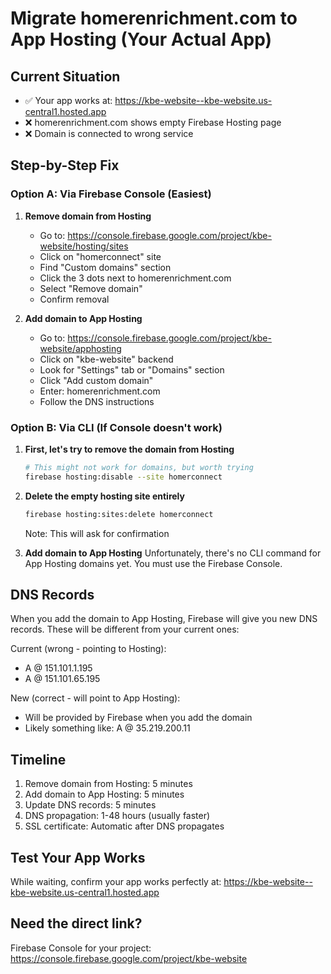 # Migrate homerenrichment.com to App Hosting (Your Actual App)

## Current Situation

- ✅ Your app works at: https://kbe-website--kbe-website.us-central1.hosted.app
- ❌ homerenrichment.com shows empty Firebase Hosting page
- ❌ Domain is connected to wrong service

## Step-by-Step Fix

### Option A: Via Firebase Console (Easiest)

1. **Remove domain from Hosting**
   - Go to: https://console.firebase.google.com/project/kbe-website/hosting/sites
   - Click on "homerconnect" site
   - Find "Custom domains" section
   - Click the 3 dots next to homerenrichment.com
   - Select "Remove domain"
   - Confirm removal

2. **Add domain to App Hosting**
   - Go to: https://console.firebase.google.com/project/kbe-website/apphosting
   - Click on "kbe-website" backend
   - Look for "Settings" tab or "Domains" section
   - Click "Add custom domain"
   - Enter: homerenrichment.com
   - Follow the DNS instructions

### Option B: Via CLI (If Console doesn't work)

1. **First, let's try to remove the domain from Hosting**

   ```bash
   # This might not work for domains, but worth trying
   firebase hosting:disable --site homerconnect
   ```

2. **Delete the empty hosting site entirely**

   ```bash
   firebase hosting:sites:delete homerconnect
   ```

   Note: This will ask for confirmation

3. **Add domain to App Hosting**
   Unfortunately, there's no CLI command for App Hosting domains yet.
   You must use the Firebase Console.

## DNS Records

When you add the domain to App Hosting, Firebase will give you new DNS records.
These will be different from your current ones:

Current (wrong - pointing to Hosting):

- A @ 151.101.1.195
- A @ 151.101.65.195

New (correct - will point to App Hosting):

- Will be provided by Firebase when you add the domain
- Likely something like: A @ 35.219.200.11

## Timeline

1. Remove domain from Hosting: 5 minutes
2. Add domain to App Hosting: 5 minutes
3. Update DNS records: 5 minutes
4. DNS propagation: 1-48 hours (usually faster)
5. SSL certificate: Automatic after DNS propagates

## Test Your App Works

While waiting, confirm your app works perfectly at:
https://kbe-website--kbe-website.us-central1.hosted.app

## Need the direct link?

Firebase Console for your project:
https://console.firebase.google.com/project/kbe-website
